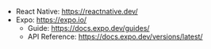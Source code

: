 - React Native: https://reactnative.dev/
- Expo: https://expo.io/
  - Guide: https://docs.expo.dev/guides/
  - API Reference: https://docs.expo.dev/versions/latest/
